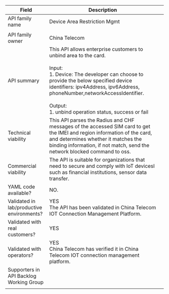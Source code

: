 
| **Field**                                 | Description                                                                                                                                                                                                                                                                                                                                                    |     |
| ----------------------------------------- | -------------------------------------------------------------------------------------------------------------------------------------------------------------------------------------------------------------------------------------------------------------------------------------------------------------------------------------------------------------- | --- |
| API family name                           | Device Area Restriction Mgmt
                                                                                                                                                                                                                                                                                                                                  |     |
| API family owner                          | China Telecom                                                                                                                                                                                                                                                                                                                                                  |     |
| API summary                               | This API allows enterprise customers to unbind area to the card. <br><br>Input:<br>1. Device: The developer can choose to provide the below specified device identifiers: ipv4Address, ipv6Address, phoneNumber,networkAccessIdentifier.<br><br>Output:<br>1. unbind operation status, success or fail |     |
| Technical viability                       | This API parses the Radius and CHF messages of the accessed SIM card to get the IMEI and region information of the card, and determines whether it matches the binding information, if not match, send the network blocked command to oss.                                                                                                                     |     |
| Commercial viability                      | The API is suitable for organizations that need to secure and comply with IoT devicesl such as financial institutions, sensor data transfer.                                                                                                                                                                                                                   |     |
| YAML code available?                      | NO.                                                                                                                                                                                                                                                                                                                                                            |     |
| Validated in lab/productive environments? | YES<br>The API has been validated in China Telecom IOT Connection Management Platform.                                                                                                                                                                                                                                                                         |     |
| Validated with real customers?            | YES                                                                                                                                                                                                                                                                                                                                                            |     |
| Validated with operators?                 | YES<br>China Telecom has verified it in China Telecom IOT connection management platform.                                                                                                                                                                                                                                                                      |     |
| Supporters in API Backlog Working Group   |                                                                                                                                                                                                                                                                                                                                                                |     |
|                                           |                                                                                                                                                                                                                                                                                                                                                                |     |
